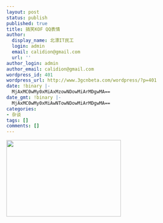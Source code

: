 ```yaml
---
layout: post
status: publish
published: true
title: 搞笑KOF QQ表情
author:
  display_name: 北漂IT民工
  login: admin
  email: calidion@gmail.com
  url: ''
author_login: admin
author_email: calidion@gmail.com
wordpress_id: 401
wordpress_url: http://www.3gcnbeta.com/wordpress/?p=401
date: !binary |-
  MjAxMC0wMy0xMiAxMzowNDowMiArMDgwMA==
date_gmt: !binary |-
  MjAxMC0wMy0xMiAwNTowNDowMiArMDgwMA==
categories:
- 杂谈
tags: []
comments: []
---
```

<p><a href="http://www.3gcnbeta.com/wordpress/wp-content/uploads/2010/03/a.gif"><img class="aligncenter size-full wp-image-402" title="a" src="http://www.3gcnbeta.com/wordpress/wp-content/uploads/2010/03/a.gif" alt="" width="300" height="200" /></a></p>
